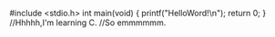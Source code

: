 #include <stdio.h>
int main(void)
{
   printf("HelloWord!\n");
   return 0;
}
//Hhhhh,I'm learning C.
//So emmmmmm.
